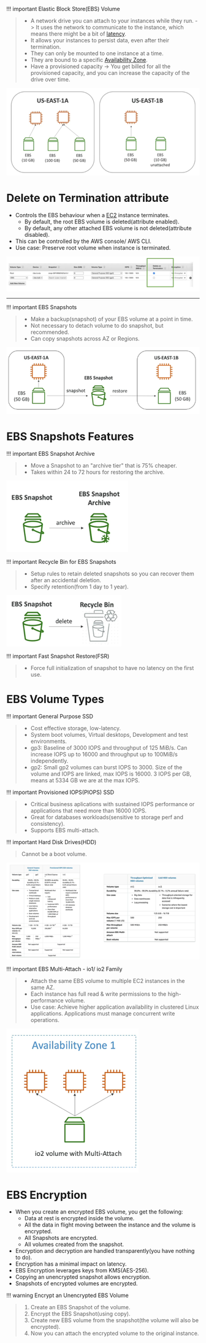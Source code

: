 !!! important Elastic Block Store(EBS) Volume
> - A network drive you can attach to your instances while they run. -> It uses the network to communicate to the instance, which means there might be a bit of [latency](Redes/Chapter%201/03-Delay,%20Loss%20and%20Throughput.md).
> - It allows your instances to persist data, even after their termination.
> - They can only be mounted to one instance at a time.
> - They are bound to a specific [Availability Zone](AWS/Cloud%20Practitioner%20(CLF-C02)/03-Infrastructure%20and%20Realiability/02-Availability%20Zones.md).
> - Have a provisioned capacity -> You get billed for all the provisioned capacity, and you can increase the capacity of the drive over time.


![](AWS/AWS%20Solutions%20Architect%20Associate%20Certification%20SAA-C03/img/Pasted%20image%2020241105084929.png)

# Delete on Termination attribute
- Controls the EBS behaviour when a [EC2](AWS/Cloud%20Practitioner%20(CLF-C02)/02-Compute%20in%20the%20Cloud/01-Amazon%20Elastic%20Compute%20Cloud(EC2).md) instance terminates.
	- By default, the root EBS volume is deleted(attribute enabled).
	- By default, any other attached EBS volume is not deleted(attribute disabled).
- This can be controlled by the AWS console/ AWS CLI.
- Use case: Preserve root volume when instance is terminated.

![](AWS/AWS%20Solutions%20Architect%20Associate%20Certification%20SAA-C03/img/Pasted%20image%2020241105085254.png)

---

!!! important EBS Snapshots
> - Make a backup(snapshot) of your EBS volume at a point in time.
> - Not necessary to detach volume to do snapshot, but recommended.
> - Can copy snapshots across AZ or Regions.

![](AWS/AWS%20Solutions%20Architect%20Associate%20Certification%20SAA-C03/img/Pasted%20image%2020241105090036.png)

# EBS Snapshots Features

!!! important EBS Snapshot Archive
> - Move a Snapshot to an "archive tier" that is 75% cheaper.
> - Takes within 24 to 72 hours for restoring the archive.

![](AWS/AWS%20Solutions%20Architect%20Associate%20Certification%20SAA-C03/img/Pasted%20image%2020241105090310.png)



!!! important Recycle Bin for EBS Snapshots
> - Setup rules to retain deleted snapshots so you can recover them after an accidental deletion.
> - Specify retention(from 1 day to 1 year).

![](AWS/AWS%20Solutions%20Architect%20Associate%20Certification%20SAA-C03/img/Pasted%20image%2020241105090442.png)

!!! important Fast Snapshot Restore(FSR)
> - Force full initialization of snapshot to have no latency on the first use.


# EBS Volume Types

!!! important General Purpose SSD 
> - Cost effective storage, low-latency.
> - System boot volumes, Virtual desktops, Development and test environments.
> - gp3: Baseline of 3000 IOPS and throughput of 125 MiB/s. Can increase IOPS up to 16000 and throughput up to 100MiB/s independently. 
> - gp2: Small gp2 volumes can burst IOPS to 3000. Size of the volume and IOPS are linked, max IOPS is 16000. 3 IOPS per GB, means at 5334 GB we are at the max IOPS.


!!! important Provisioned IOPS(PIOPS) SSD
> - Critical business aplications with sustained IOPS performance or applications that need more than 16000 IOPS.
> - Great for databases workloads(sensitive to storage perf and consistency).
> - Supports EBS multi-attach.



!!! important Hard Disk Drives(HDD)
> Cannot be a boot volume.
> 


![](AWS/AWS%20Solutions%20Architect%20Associate%20Certification%20SAA-C03/img/Pasted%20image%2020241105094154.png)


!!! important EBS Multi-Attach - io1/ io2 Family
> - Attach the same EBS volume to multiple EC2 instances in the same AZ.
> - Each instance has full read & write permissions to the high-performance volume.
> - Use case: Achieve higher application availability in clustered Linux applications. Applications must manage concurrent write operations.


![](AWS/AWS%20Solutions%20Architect%20Associate%20Certification%20SAA-C03/img/Pasted%20image%2020241105094356.png)


# EBS Encryption
- When you create an encrypted EBS volume, you get the following:
	- Data at rest is encrypted inside the volume.
	- All the data in flight moving between the instance and the volume is encrypted.
	- All Snapshots are encrypted.
	- All volumes created from the snapshot.
- Encryption and decryption are handled transparently(you have nothing to do).
- Encryption has a minimal impact on latency.
- EBS Encryption leverages keys from KMS(AES-256).
- Copying an unencrypted snapshot allows encryption.
- Snapshots of encrypted volumes are encrypted.


!!! warning Encrypt an Unencrypted EBS Volume
> 1. Create an EBS Snapshot of the volume.
> 2. Encrypt the EBS Snapshot(using copy).
> 3. Create new EBS volume from the snapshot(the volume will also be encrypted).
> 4. Now you can attach the encrypted volume to the original instance.
